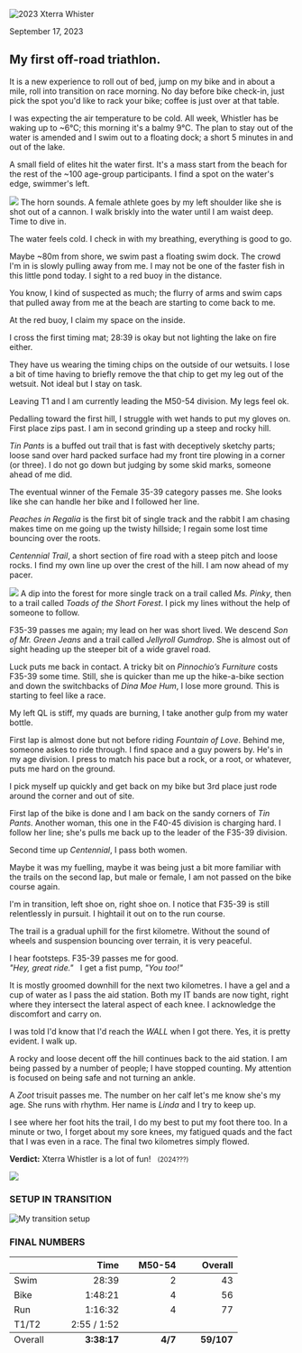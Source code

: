 <!--
# 2023 Xterra Whistler
-->

![2023 Xterra Whister](/assets/svg/xterra-whistler-logo.svg)
<p class="timestamp">September 17, 2023</p>

## My first off-road triathlon.

It is a new experience to roll out of bed, jump on my bike and 
in about a mile, roll into transition on race morning.  No day 
before bike check-in, just pick the spot you'd like to rack 
your bike; coffee is just over at that table.

I was expecting the air temperature to be cold.  All week, 
Whistler has be waking up to ~6°C; this morning it's a balmy 
9°C.  The plan to stay out of the water is amended and I swim 
out to a floating dock; a short 5 minutes in and out of the 
lake.

A small field of elites hit the water first.  It's a mass 
start from the beach for the rest of the ~100 age-group 
participants.  I find a spot on the water's edge, swimmer's 
left.

![](/assets/jpg/IMG_6025-977x550.jpeg)
The horn sounds.  A female athlete goes by my left shoulder 
like she is shot out of a cannon.  I walk briskly into the 
water until I am waist deep. Time to dive in.

The water feels cold. I check in with my breathing, everything 
is good to go.

Maybe ~80m from shore, we swim past a floating swim dock.  The
crowd I'm in is slowly pulling away from me. I may not be one 
of the faster fish in this little pond today. I sight to a red 
buoy in the distance.

You know, I kind of suspected as much; the flurry of arms and 
swim caps that pulled away from me at the beach are starting 
to come back to me.

At the red buoy, I claim my space on the inside.

I cross the first timing mat; 28:39 is okay but not lighting 
the lake on fire either.

They have us wearing the timing chips on the outside of our 
wetsuits.  I lose a bit of time having to briefly remove the 
that chip to get my leg out of the wetsuit.  Not ideal but I 
stay on task.

<!---->
Leaving T1 and I am currently leading the M50-54 division. My 
legs feel ok.

Pedalling toward the first hill, I struggle with wet hands
to put my gloves on. First place zips past. I am in second 
grinding up a steep and rocky hill.

_Tin Pants_ is a buffed out trail that is fast with 
deceptively sketchy parts; loose sand over hard packed surface 
had my front tire plowing in a corner (or three).  I do not go 
down but judging by some skid marks, someone ahead of me did.

The eventual winner of the Female 35-39 category passes me.
She looks like she can handle her bike and I followed her 
line.

_Peaches in Regalia_ is the first  bit of single track and the 
rabbit I am chasing makes time on me going up the twisty 
hillside; I regain some lost time bouncing over the roots.

_Centennial Trail_, a short section of fire road with a steep 
pitch and loose rocks.  I find my own line up over the crest 
of the hill. I am now ahead of my pacer.

![](/assets/jpg/IMG_6018-977x550.jpeg)
A dip into the forest for more single track on a trail called 
_Ms. Pinky_, then to a trail called _Toads of the Short 
Forest_. I pick my lines without the help of someone to 
follow.

F35-39 passes me again; my lead on her was short lived.  We 
descend _Son of Mr. Green Jeans_ and a trail called _Jellyroll 
Gumdrop_.  She is almost out of sight heading up the steeper 
bit of a wide gravel road.

Luck puts me back in contact. A tricky bit on _Pinnochio’s 
Furniture_ costs F35-39 some time. Still, she is quicker than 
me up the hike-a-bike section and down the switchbacks of 
_Dina Moe Hum_, I lose more ground. This is starting to feel 
like a race.

My left QL is stiff, my quads are burning, I take another gulp 
from my water bottle.

First lap is almost done but not before riding _Fountain of 
Love_.  Behind me, someone askes to ride through. I find space 
and a guy powers by. He's in my age division. I press to match 
his pace but a rock, or a root, or whatever, puts me hard on 
the ground. 

<!---->
I pick myself up quickly and get back on my bike but 3rd place 
just rode around the corner and out of site.

First lap of the bike is done and I am back on the sandy 
corners of _Tin Pants_.  Another woman, this one in the F40-45 
division is charging hard.  I follow her line; she's pulls me 
back up to the leader of the F35-39 division.

Second time up _Centennial_, I pass both women.

Maybe it was my fuelling, maybe it was being just a bit more 
familiar with the trails on the second lap, but male or 
female, I am not passed on the bike course again.

I'm in transition, left shoe on, right shoe on.  I notice 
that F35-39 is still relentlessly in pursuit.  I hightail it 
out on to the run course.

The trail is a gradual uphill for the first kilometre. 
Without the sound of wheels and suspension bouncing over 
terrain, it is very peaceful.

I hear footsteps. F35-39 passes me for good.  
_"Hey, great ride."_ &nbsp; I get a fist pump, _"You too!"_

<!---->
It is mostly groomed downhill for the next two kilometres.  I 
have a gel and a cup of water as I pass the aid station. Both 
my IT bands are now tight, right where they intersect the 
lateral aspect of each knee.  I acknowledge the discomfort and 
carry on.

I was told I'd know that I'd reach the _WALL_ when I got 
there.  Yes, it is pretty evident.  I walk up.

A rocky and loose decent off the hill continues back to the 
aid station.  I am being passed by a number of people; I have 
stopped counting. My attention is focused on being safe and 
not turning an ankle.

A _Zoot_ trisuit passes me.  The number on her calf let's 
me know she's my age.  She runs with rhythm.  Her name is 
_Linda_ and I try to keep up.

I see where her foot hits the trail, I do my best to put my 
foot there too.  In a minute or two, I forget about my sore 
knees, my fatigued quads and the fact that I was even in a 
race. The final two kilometres simply flowed.

**Verdict:** Xterra Whistler is a lot of fun! &nbsp; <small>(2024???)</small>

![](/assets/jpg/IMG_6022-977x550.jpeg)

### SETUP IN TRANSITION
![My transition setup](/assets/jpg/xterra-transition.jpeg)

### FINAL NUMBERS
<table style="margin-bottom:12px;">
 <thead>
  <tr>
   <th style="width:25%;"></th>
   <th style="width:25%;text-align:right;">Time</th>
   <th style="width:25%;text-align:right;">M50-54</th>
   <th style="width:25%;text-align:right;">Overall</th>
  </tr>
 </thead>
 <tbody>
  <tr><td>Swim </td><td style="text-align:right;">28:39</td><td style="text-align:right;">2</td><td style="text-align:right;">43</td></tr>
  <tr><td>Bike </td><td style="text-align:right;">1:48:21</td><td style="text-align:right;">4</td><td style="text-align:right;">56</td></tr>
  <tr><td>Run  </td><td style="text-align:right;">1:16:32</td><td style="text-align:right;">4</td><td style="text-align:right;">77</td></tr>
  <tr><td>T1/T2</td><td style="text-align:right;">2:55 / 1:52</td><td colspan="2"></td></tr>
 </tbody>
 <tfoot>
  <tr>
   <td>Overall</td>
   <td style="font-weight:bold;text-align:right;">3:38:17</td>
   <td style="font-weight:bold;text-align:right;">   4/7</td>
   <td style="font-weight:bold;text-align:right;">59/107</td>
  </tr>
 </tfoot>
</table>


